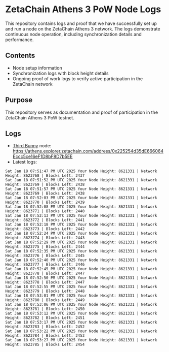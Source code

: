# ZetaChain Athens 3 PoW Node Logs
This repository contains logs and proof that we have successfully set up and run a node on the ZetaChain Athens 3 network. The logs demonstrate continuous node operation, including synchronization details and performance.

## Contents
- Node setup information
- Synchronization logs with block height details
- Ongoing proof of work logs to verify active participation in the ZetaChain network

## Purpose
This repository serves as documentation and proof of participation in the ZetaChain Athens 3 PoW testnet.

## Logs

- [Third Bunny](https://thirdbunny.xyz/) node: https://athens.explorer.zetachain.com/address/0x225254d35dE666064Eccc5ce16eF1D8bF8D7b5EE
- Latest logs:
```
Sat Jan 18 07:51:47 PM UTC 2025 Your Node Height: 8621331 | Network Height: 8623768 | Blocks Left: 2437
Sat Jan 18 07:51:52 PM UTC 2025 Your Node Height: 8621331 | Network Height: 8623769 | Blocks Left: 2438
Sat Jan 18 07:51:57 PM UTC 2025 Your Node Height: 8621331 | Network Height: 8623769 | Blocks Left: 2438
Sat Jan 18 07:52:03 PM UTC 2025 Your Node Height: 8621331 | Network Height: 8623770 | Blocks Left: 2439
Sat Jan 18 07:52:08 PM UTC 2025 Your Node Height: 8621331 | Network Height: 8623771 | Blocks Left: 2440
Sat Jan 18 07:52:13 PM UTC 2025 Your Node Height: 8621331 | Network Height: 8623772 | Blocks Left: 2441
Sat Jan 18 07:52:18 PM UTC 2025 Your Node Height: 8621331 | Network Height: 8623773 | Blocks Left: 2442
Sat Jan 18 07:52:24 PM UTC 2025 Your Node Height: 8621331 | Network Height: 8623774 | Blocks Left: 2443
Sat Jan 18 07:52:29 PM UTC 2025 Your Node Height: 8621331 | Network Height: 8623775 | Blocks Left: 2444
Sat Jan 18 07:52:35 PM UTC 2025 Your Node Height: 8621331 | Network Height: 8623776 | Blocks Left: 2445
Sat Jan 18 07:52:40 PM UTC 2025 Your Node Height: 8621331 | Network Height: 8623777 | Blocks Left: 2446
Sat Jan 18 07:52:45 PM UTC 2025 Your Node Height: 8621331 | Network Height: 8623778 | Blocks Left: 2447
Sat Jan 18 07:52:50 PM UTC 2025 Your Node Height: 8621331 | Network Height: 8623778 | Blocks Left: 2447
Sat Jan 18 07:52:55 PM UTC 2025 Your Node Height: 8621331 | Network Height: 8623779 | Blocks Left: 2448
Sat Jan 18 07:53:01 PM UTC 2025 Your Node Height: 8621331 | Network Height: 8623780 | Blocks Left: 2449
Sat Jan 18 07:53:06 PM UTC 2025 Your Node Height: 8621331 | Network Height: 8623781 | Blocks Left: 2450
Sat Jan 18 07:53:12 PM UTC 2025 Your Node Height: 8621331 | Network Height: 8623782 | Blocks Left: 2451
Sat Jan 18 07:53:17 PM UTC 2025 Your Node Height: 8621331 | Network Height: 8623783 | Blocks Left: 2452
Sat Jan 18 07:53:22 PM UTC 2025 Your Node Height: 8621331 | Network Height: 8623784 | Blocks Left: 2453
Sat Jan 18 07:53:27 PM UTC 2025 Your Node Height: 8621331 | Network Height: 8623785 | Blocks Left: 2454
```
